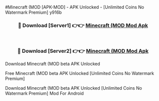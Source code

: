 #Minecraft (MOD [APK-MOD] - APK Unlocked - [Unlimited Coins No Watermark Premium] y916b



<div align="center">

<h3>🔴 Download [Server1] 👉👉 <a href="https://momento.my/?title=Minecraft_(MOD">Minecraft (MOD Mod Apk</a></h3><br>

<h3>🔴 Download [Server2] 👉👉 <a href="https://momento.my/?title=Minecraft_(MOD">Minecraft (MOD Mod Apk</a></h3>
</div>



Download Minecraft (MOD beta APK Unlocked

Free Minecraft (MOD beta APK Unlocked [Unlimited Coins No Watermark Premium]

Download Minecraft (MOD beta APK Unlocked [Unlimited Coins No Watermark Premium] Mod For Android
